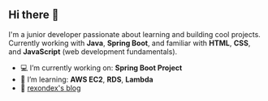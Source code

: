 ## Hi there 👋

I'm a junior developer passionate about learning and building cool projects.  
Currently working with **Java**, **Spring Boot**, and familiar with **HTML**, **CSS**, and **JavaScript** (web development fundamentals).  

- 💻 I’m currently working on: **Spring Boot Project**  
- 🌱 I’m learning: **AWS EC2**, **RDS**, **Lambda**  
- 📝 [rexondex's blog](https://rexondex.tistory.com)  

